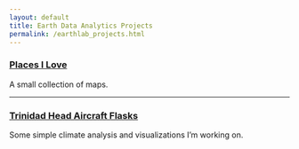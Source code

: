 ```yaml
---
layout: default
title: Earth Data Analytics Projects
permalink: /earthlab_projects.html
---
```


### [Places I Love](maps.md)

A small collection of maps.

---

### [Trinidad Head Aircraft Flasks](trinidad_headflask.md)

Some simple climate analysis and visualizations I’m working on.

